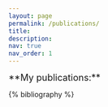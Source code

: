 ```yaml
---
layout: page
permalink: /publications/
title: 
description: 
nav: true
nav_order: 1
---
```


<font size=4>
**My publications:**
</font>

<!-- _pages/publications.md -->
<div class="publications">

{% bibliography %}

</div>
